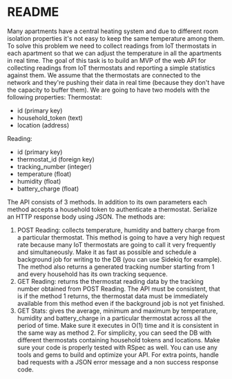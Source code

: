 # README

Many apartments have a central heating system and due to different room isolation properties it's not
easy to keep the same temperature among them. To solve this problem we need to collect readings
from IoT thermostats in each apartment so that we can adjust the temperature in all the apartments in
real time.
The goal of this task is to build an MVP of the web API for collecting readings from IoT thermostats
and reporting a simple statistics against them. We assume that the thermostats are connected to the
network and they're pushing their data in real time (because they don't have the capacity to buffer
them).
We are going to have two models with the following properties:
Thermostat:
* id (primary key)
* household_token (text)
* location (address)

Reading:
* id (primary key)
* thermostat_id (foreign key)
* tracking_number (integer)
* temperature (float)
* humidity (float)
* battery_charge (float)

The API consists of 3 methods. In addition to its own parameters each method accepts a household
token to authenticate a thermostat. Serialize an HTTP response body using JSON. The methods are:
1. POST Reading: collects temperature, humidity and battery charge from a particular thermostat.
This method is going to have a very high request rate because many IoT thermostats are going to call
it very frequently and simultaneously. Make it as fast as possible and schedule a background job
for writing to the DB (you can use Sidekiq for example). The method also returns a generated tracking
number starting from 1 and every household has its own tracking sequence.
2. GET Reading: returns the thermostat reading data by the tracking number obtained from POST
Reading. The API must be consistent, that is if the method 1 returns, the thermostat data must be
immediately available from this method even if the background job is not yet finished.
3. GET Stats: gives the average, minimum and maximum by temperature, humidity and
battery_charge in a particular thermostat across all the period of time. Make sure it executes in
O(1) time and it is consistent in the same way as method 2.
For simplicity, you can seed the DB with different thermostats containing household tokens and
locations. Make sure your code is properly tested with RSpec as well. You can use any tools and
gems to build and optimize your API. For extra points, handle bad requests with a JSON error
message and a non success response code.
